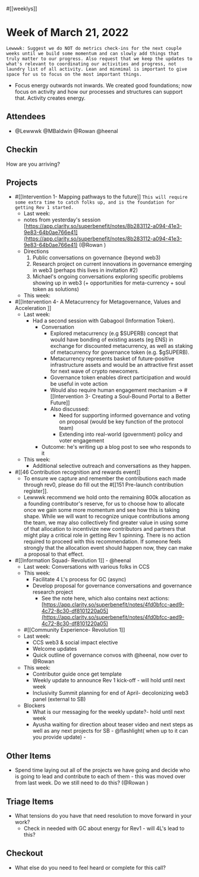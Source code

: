 #[[weeklys]] 
# Week of March 21, 2022
`Lewwwk: Suggest we do NOT do metrics check-ins for the next couple weeks until we build some momentum and can slowly add things that truly matter to our progress. Also request that we keep the updates to what's relevant to coordinating our activities and progress, not laundry list of all activity. Lean and minmimal is important to give space for us to focus on the most important things.`
- Focus energy outwards not inwards. We created good foundations; now focus on activity and how our processes and structures can support that. Activity creates energy.

## Attendees
- @Lewwwk @MBaldwin @Rowan  @heenal 

## Checkin
How are you arriving?
## Projects
- #[[Intervention 1- Mapping pathways to the future]] 
`This will require some extra time to catch folks up, and is the foundation for getting Rev 1 started.`
	- Last week: 
	- notes from yesterday's session [https://app.clarity.so/superbenefit/notes/8b283112-a094-41e3-9e83-64b0ae766e41](https://app.clarity.so/superbenefit/notes/8b283112-a094-41e3-9e83-64b0ae766e41)  (@Rowan  )
	- Directions
		1. Public conversations on governance (beyond web3)
		2. Research project on current innovations in governance emerging in web3 (perhaps this lives in invitation #2)
		3. Michael's ongoing conversations exploring specific problems showing up in web3 (+ opportunities for meta-currency + soul token as solutions) 
	- This week:
- #[[Intervention 4- A Metacurrency for Metagovernance, Values and Acceleration
]]
	- Last week:
		- Had a second session with Gabagool (Information Token). 
			- Conversation
				- Explored metacurrency (e.g  $SUPERB) concept that would have bonding of existing assets (eg ENS) in exchange for discounted metacurrency, as well as staking of metacurrency for governance token (e.g. $gSUPERB). 
				- Metacurrency represents basket of future-positive infrastructure assets and would be an attractive first asset for next wave of crypto newcomers.
				- Governance token enables direct participation and would be useful in vote action
				- Would also require human engagement mechanism -> #[[Intervention 3- Creating a Soul-Bound Portal to a Better Future]] 
				- Also discussed:
					- Need for supporting informed governance and voting on proposal (would be key function of the protocol team)
					- Extending into real-world (government) policy and voter engagement
			- Outcome: he's writing up a blog post to see who responds to it
	- This week:
		- Additional selective outreach and conversations as they happen.
- #[[46 Contribution recognition and rewards event]] 
	- To ensure we capture and remember the contributions each made through rev0, please do fill out the #[[151 Pre-launch contribution register]].
	- Lewwwk recommend we hold onto the remaining 800k allocation as a founding contributor's reserve, for us to choose how to allocate once we gain some more momentum and see how this is taking shape. While we will want to recognize unique contributions among the team, we may also collectively find greater value in using some of that allocation to incentivize new contributors and partners that might play a critical role in getting Rev 1 spinning. There is no action required to proceed with this recommendation. If someone feels strongly that the allocation event should happen now, they can make a proposal to that effect.
- #[[Information Squad- Revolution 1]] - @heenal 
	- Last week: Conversations with various folks in CCS
	- This week: 
		- Facilitate 4 L's process for GC (async)
		- Develop proposal for governance conversations and governance research project
			- See the note here, which also contains next actions: [https://app.clarity.so/superbenefit/notes/4fd0bfcc-aed9-4c72-8c30-df8101220a05](https://app.clarity.so/superbenefit/notes/4fd0bfcc-aed9-4c72-8c30-df8101220a05) 
	- #[[Community Experience- Revolution 1]] 
	- Last week: 
		- CCS web3 & social impact elective
		- Welcome updates 
		- Quick outline of governance convos with @heenal, now over to @Rowan   
	- This week: 
		- Contributor guide once get template
		- Weekly update to announce Rev 1 kick-off - will hold until next week 
		- Inclusivity Summit planning for end of April- decolonizing web3 panel (external to SB)
	- Blockers
		- What is our messaging for the weekly update?- hold until next week 
		- Ayusha waiting for direction about teaser video and next steps as well as any next projects for SB - @flashlight( when up to it can you provide update) - 

## Other Items
- Spend time laying out all of the projects we have going and decide who is going to lead and contribute to each of them - this was moved over from last week. Do we still need to do this? (@Rowan )

## Triage Items
- What tensions do you have that need resolution to move forward in your work?
	- Check in needed with GC about energy for Rev1 - will 4L's lead to this? 

## Checkout
- What else do you need to feel heard or complete for this call?
